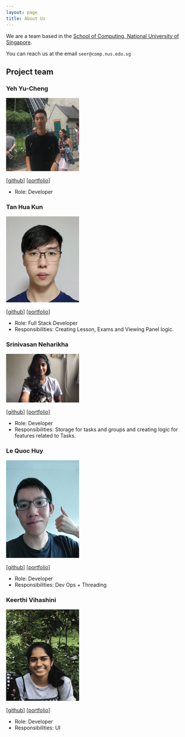 ```yaml
---
layout: page
title: About Us
---
```


We are a team based in the [School of Computing, National University of Singapore](http://www.comp.nus.edu.sg).

You can reach us at the email `seer@comp.nus.edu.sg`

## Project team

### Yeh Yu-Cheng

<img src="images/eltonyeh.png" width="200px">

[[github](https://github.com/eltonyeh)]
[[portfolio](team/eltonyeh.md)]

* Role: Developer

### Tan Hua Kun

<img src="images/tanhuakun.png" width="200px">

[[github](http://github.com/tanhuakun)]
[[portfolio](team/tanhuakun.md)]

* Role: Full Stack Developer
* Responsibilities: Creating Lesson, Exams and Viewing Panel logic.

### Srinivasan Neharikha

<img src="images/neha-5678.png" width="200px">

[[github](http://github.com/Neha-5678)] [[portfolio](team/Neha-5678.md)]

* Role: Developer
* Responsibilities: Storage for tasks and groups and creating logic for features related to Tasks.

### Le Quoc Huy

<img src="images/jeremy-7007.png" width="200px">

[[github](http://github.com/jeremy-7007)]
[[portfolio](team/jeremy-7007.md)]

* Role: Developer
* Responsibilities: Dev Ops + Threading

### Keerthi Vihashini

<img src="images/kvihashini.png" width="200px">

[[github](http://github.com/kvihashini)]
[[portfolio](team/kvihashini.md)]

* Role: Developer
* Responsibilities: UI
